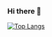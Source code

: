 ### Hi there 👋

[![Top Langs](https://github-readme-stats.vercel.app/api/top-langs/?username=YuugouOhno&layout=compact&theme=onedark
)](https://github.com/anuraghazra/github-readme-stats)

